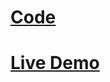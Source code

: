 # [Code](../-05-Rendering-lists-%26-conditional-content/expenses-app/)

# [Live Demo](https://abdelrahman-expenses-app.netlify.app/)